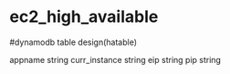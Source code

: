 # ec2_high_available

#dynamodb table design(hatable)

appname        string
curr_instance          string
eip           string
pip           string
